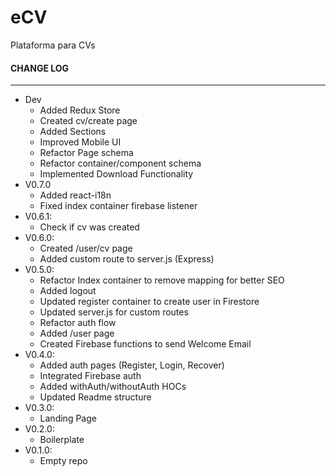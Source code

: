 # eCV
Plataforma para CVs

#### CHANGE LOG
***
* Dev
  * Added Redux Store
  * Created cv/create page
  * Added Sections
  * Improved Mobile UI
  * Refactor Page schema
  * Refactor container/component schema
  * Implemented Download Functionality
* V0.7.0
  * Added react-i18n
  * Fixed index container firebase listener
* V0.6.1:
  * Check if cv was created
* V0.6.0:
  * Created /user/cv page
  * Added custom route to server.js (Express)
* V0.5.0:
  * Refactor Index container to remove mapping for better SEO
  * Added logout
  * Updated register container to create user in Firestore
  * Updated server.js for custom routes
  * Refactor auth flow
  * Added /user page
  * Created Firebase functions to send Welcome Email
* V0.4.0:
  * Added auth pages (Register, Login, Recover)
  * Integrated Firebase auth
  * Added withAuth/withoutAuth HOCs
  * Updated Readme structure
* V0.3.0:
  * Landing Page
* V0.2.0:
  * Boilerplate
* V0.1.0:
  * Empty repo